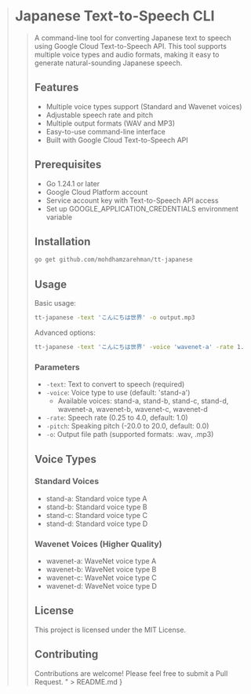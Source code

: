 > # Japanese Text-to-Speech CLI
>> 
>> A command-line tool for converting Japanese text to speech using Google Cloud Text-to-Speech API. This tool supports multiple voice types and audio formats, making it easy to generate natural-sounding Japanese speech.
>> 
>> ## Features
>> 
>> - Multiple voice types support (Standard and Wavenet voices)
>> - Adjustable speech rate and pitch
>> - Multiple output formats (WAV and MP3)
>> - Easy-to-use command-line interface
>> - Built with Google Cloud Text-to-Speech API
>> 
>> ## Prerequisites
>> 
>> - Go 1.24.1 or later
>> - Google Cloud Platform account
>> - Service account key with Text-to-Speech API access
>> - Set up GOOGLE_APPLICATION_CREDENTIALS environment variable
>> 
>> ## Installation
>> 
>> ```bash
>> go get github.com/mohdhamzarehman/tt-japanese
>> ```
>> 
>> ## Usage
>> 
>> Basic usage:
>> 
>> ```bash
>> tt-japanese -text 'こんにちは世界' -o output.mp3
>> ```
>> 
>> Advanced options:
>> 
>> ```bash
>> tt-japanese -text 'こんにちは世界' -voice 'wavenet-a' -rate 1.2 -pitch 2.0 -o output.mp3
>> ```
>> 
>> ### Parameters
>> 
>> - `-text`: Text to convert to speech (required)
>> - `-voice`: Voice type to use (default: 'stand-a')
>>   - Available voices: stand-a, stand-b, stand-c, stand-d, wavenet-a, wavenet-b, wavenet-c, wavenet-d
>> - `-rate`: Speech rate (0.25 to 4.0, default: 1.0)
>> - `-pitch`: Speaking pitch (-20.0 to 20.0, default: 0.0)
>> - `-o`: Output file path (supported formats: .wav, .mp3)
>> 
>> ## Voice Types
>> 
>> ### Standard Voices
>> - stand-a: Standard voice type A
>> - stand-b: Standard voice type B
>> - stand-c: Standard voice type C
>> - stand-d: Standard voice type D
>> 
>> ### Wavenet Voices (Higher Quality)
>> - wavenet-a: WaveNet voice type A
>> - wavenet-b: WaveNet voice type B
>> - wavenet-c: WaveNet voice type C
>> - wavenet-d: WaveNet voice type D
>> 
>> ## License
>> 
>> This project is licensed under the MIT License.
>> 
>> ## Contributing
>> 
>> Contributions are welcome! Please feel free to submit a Pull Request.
>> " > README.md }
>> 
